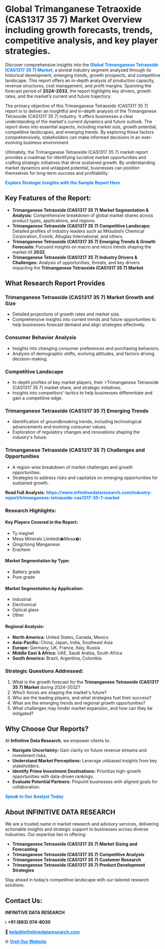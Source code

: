 <h1>Global Trimanganese Tetraoxide (CAS1317 35 7) Market Overview including growth forecasts, trends, competitive analysis, and key player strategies.</h1>
<p>
Discover comprehensive insights into the 
<a href="https://www.infinitivedataresearch.com/industry-report/trimanganese-tetraoxide-cas1317-35-7-market" rel="dofollow" style="color: #007BFF; text-decoration: none;"><strong>Global Trimanganese Tetraoxide (CAS1317 35 7) Market</strong></a>, a pivotal industry segment analyzed through its historical development, emerging trends, growth prospects, and competitive landscape. This report offers an in-depth analysis of production capacity, revenue structures, cost management, and profit margins. Spanning the forecast period of <strong>2024–2033</strong>, the report highlights key drivers, growth rates, and the market’s current and future trajectory.
</p>
<p>
The primary objective of this Trimanganese Tetraoxide (CAS1317 35 7) report is to deliver an insightful and in-depth analysis of the Trimanganese Tetraoxide (CAS1317 35 7) industry. It offers businesses a clear understanding of the market's current dynamics and future outlook. The report dives into essential aspects, including market size, growth potential, competitive landscapes, and emerging trends. By exploring these factors comprehensively, stakeholders can make informed decisions in an ever-evolving business environment.
</p>
<p>
Ultimately, the Trimanganese Tetraoxide (CAS1317 35 7) market report provides a roadmap for identifying lucrative market opportunities and crafting strategic initiatives that drive sustained growth. By understanding market dynamics and untapped potential, businesses can position themselves for long-term success and profitability.
</p>
<p>
<a href="https://www.infinitivedataresearch.com/request-sample/reportId=105827" style="color: #007BFF; text-decoration: none;"><strong>Explore Strategic Insights with the Sample Report Here</strong></a>
</p>

<h2>Key Features of the Report:</h2>
<ul>
<li><strong>Trimanganese Tetraoxide (CAS1317 35 7) Market Segmentation & Analysis:</strong> Comprehensive breakdown of global market shares across product types, applications, and regions.</li>
<li><strong>Trimanganese Tetraoxide (CAS1317 35 7) Competitive Landscape:</strong> Detailed profiles of industry leaders such as Mitsubishi Chemical Corporation, Evonik, Altuglas International, and others.</li>
<li><strong>Trimanganese Tetraoxide (CAS1317 35 7) Emerging Trends & Growth Forecasts:</strong> Focused insights on macro and micro trends shaping the market till <strong>2032</strong>.</li>
<li><strong>Trimanganese Tetraoxide (CAS1317 35 7) Industry Drivers & Challenges:</strong> Analysis of opportunities, threats, and key drivers impacting the <strong>Trimanganese Tetraoxide (CAS1317 35 7) Market</strong>.</li>
</ul>

<h2>What Research Report Provides</h2>
<h3>Trimanganese Tetraoxide (CAS1317 35 7) Market Growth and Size</h3>
<ul>
<li>Detailed projections of growth rates and market size.</li>
<li>Comprehensive insights into current trends and future opportunities to help businesses forecast demand and align strategies effectively.</li>
</ul>

<h3>Consumer Behavior Analysis</h3>
<ul>
<li>Insights into changing consumer preferences and purchasing behaviors.</li>
<li>Analysis of demographic shifts, evolving attitudes, and factors driving decision-making.</li>
</ul>

<h3>Competitive Landscape</h3>
<ul>
<li>In-depth profiles of key market players, their >Trimanganese Tetraoxide (CAS1317 35 7) market share, and strategic initiatives.</li>
<li>Insights into competitors' tactics to help businesses differentiate and gain a competitive edge.</li>
</ul>

<h3>Trimanganese Tetraoxide (CAS1317 35 7) Emerging Trends</h3>
<ul>
<li>Identification of groundbreaking trends, including technological advancements and evolving consumer values.</li>
<li>Exploration of regulatory changes and innovations shaping the industry's future.</li>
</ul>

<h3>Trimanganese Tetraoxide (CAS1317 35 7) Challenges and Opportunities</h3>
<ul>
<li>A region-wise breakdown of market challenges and growth opportunities.</li>
<li>Strategies to address risks and capitalize on emerging opportunities for sustained growth.</li>
</ul>
<p><strong>Read Full Analysis:</strong> <a href="https://www.infinitivedataresearch.com/industry-report/trimanganese-tetraoxide-cas1317-35-7-market" rel="dofollow" style="color: #007BFF; text-decoration: none;"><strong>https://www.infinitivedataresearch.com/industry-report/trimanganese-tetraoxide-cas1317-35-7-market</strong></a></p>
<h3>Research Highlights:</h3>
<h4>Key Players Covered in the Report:</h4>
<ul><li>Ty magnet</li><li>Mesa Minerals Limited(�Mesa�)</li><li>Qingchong Manganese</li><li>Erachem</li></ul>
<h4>Market Segmentation by Type:</h4>
<ul><li>Battery grade</li><li>Pure grade</li></ul>
<h4>Market Segmentation by Application:</h4>
<ul><li>Industrial</li><li>Electronical</li><li>Optical glass</li><li>Other</li></ul>

<h4>Regional Analysis:</h4>
<ul>
<li><strong>North America:</strong> United States, Canada, Mexico</li>
<li><strong>Asia-Pacific:</strong> China, Japan, India, Southeast Asia</li>
<li><strong>Europe:</strong> Germany, UK, France, Italy, Russia</li>
<li><strong>Middle East & Africa:</strong> UAE, Saudi Arabia, South Africa</li>
<li><strong>South America:</strong> Brazil, Argentina, Colombia</li>
</ul>

<h3>Strategic Questions Addressed:</h3>
<ol>
<li>What is the growth forecast for the <strong>Trimanganese Tetraoxide (CAS1317 35 7) Market</strong> during 2024–2032?</li>
<li>Which forces are shaping the market's future?</li>
<li>Who are the leading players, and what strategies fuel their success?</li>
<li>What are the emerging trends and regional growth opportunities?</li>
<li>What challenges may hinder market expansion, and how can they be mitigated?</li>
</ol>

<h2>Why Choose Our Reports?</h2>
<p>At <strong>Infinitive Data Research</strong>, we empower clients to:</p>
<ul>
<li><strong>Navigate Uncertainty:</strong> Gain clarity on future revenue streams and investment risks.</li>
<li><strong>Understand Market Perceptions:</strong> Leverage unbiased insights from key stakeholders.</li>
<li><strong>Identify Prime Investment Destinations:</strong> Prioritize high-growth opportunities with data-driven rankings.</li>
<li><strong>Evaluate Potential Partners:</strong> Pinpoint businesses with aligned goals for collaboration.</li>
</ul>
<p><a href="https://www.infinitivedataresearch.com/industry-report/trimanganese-tetraoxide-cas1317-35-7-market" rel="dofollow" style="color: #007BFF; text-decoration: none;"><strong>Speak to Our Analyst Today</strong></a></p>

<h2>About INFINITIVE DATA RESEARCH</h2>
<p>We are a trusted name in market research and advisory services, delivering actionable insights and strategic support to businesses across diverse industries. Our expertise lies in offering:</p>
<ul>
<li><strong>Trimanganese Tetraoxide (CAS1317 35 7) Market Sizing and Forecasting</strong></li>
<li><strong>Trimanganese Tetraoxide (CAS1317 35 7) Competitive Analysis</strong></li>
<li><strong>Trimanganese Tetraoxide (CAS1317 35 7) Customer Research</strong></li>
<li><strong>Trimanganese Tetraoxide (CAS1317 35 7) Product Development Strategies</strong></li>
</ul>
<p>Stay ahead in today’s competitive landscape with our tailored research solutions.</p>

<h2>Contact Us:</h2>
<p><strong>INFINITIVE DATA RESEARCH</strong></p>
<p>📞 <strong>+91 (883) 074-8030</strong></p>
<p>📧 <strong><a href="mailto:help@infinitivedataresearch.com" style="color: #007BFF;">help@infinitivedataresearch.com</a></strong></p>
<p>🌐 <strong><a href="https://www.infinitivedataresearch.com" rel="dofollow" style="color: #007BFF;">Visit Our Website</a></strong></p>